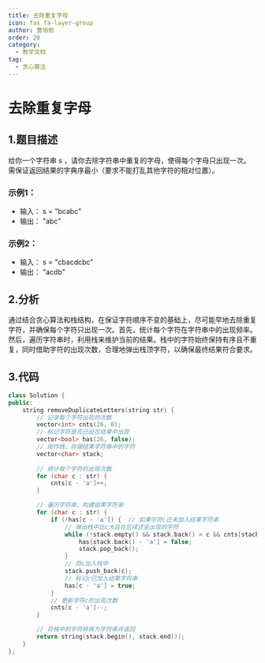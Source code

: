 ```yaml
---
title: 去除重复字母
icon: fas fa-layer-group
author: 曹培勃
order: 20
category:
  - 教学文档
tag:
  - 贪心算法
---
```

# 去除重复字母

## 1.题目描述

给你一个字符串 s ，请你去除字符串中重复的字母，使得每个字母只出现一次。需保证返回结果的字典序最小（要求不能打乱其他字符的相对位置）。

### 示例1：
  - 输入： s = "bcabc" 
  - 输出： "abc"     

### 示例2：
  - 输入： s = "cbacdcbc" 
  - 输出： "acdb" 

## 2.分析
通过结合贪心算法和栈结构，在保证字符顺序不变的基础上，尽可能早地去除重复字符，并确保每个字符只出现一次。首先，统计每个字符在字符串中的出现频率。然后，遍历字符串时，利用栈来维护当前的结果。栈中的字符始终保持有序且不重复，同时借助字符的出现次数，合理地弹出栈顶字符，以确保最终结果符合要求。

## 3.代码
```cpp
class Solution {
public:
    string removeDuplicateLetters(string str) {
        // 记录每个字符出现的次数
        vector<int> cnts(26, 0);
        // 标记字符是否已经在结果中出现
        vector<bool> has(26, false);
        // 用作栈，存储结果字符串中的字符
        vector<char> stack;
        
        // 统计每个字符的出现次数
        for (char c : str) {
            cnts[c - 'a']++;
        }

        // 遍历字符串，构建结果字符串
        for (char c : str) {
            if (!has[c - 'a']) {  // 如果字符c还未加入结果字符串
                // 弹出栈中比c大且在后续还会出现的字符
                while (!stack.empty() && stack.back() > c && cnts[stack.back() - 'a'] > 0) {
                    has[stack.back() - 'a'] = false;
                    stack.pop_back();
                }
                // 将c加入栈中
                stack.push_back(c);
                // 标记c已加入结果字符串
                has[c - 'a'] = true;
            }
            // 更新字符c的出现次数
            cnts[c - 'a']--;
        }

        // 将栈中的字符转换为字符串并返回
        return string(stack.begin(), stack.end());
    }
};
```
